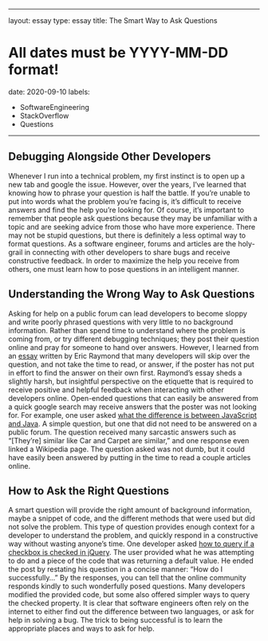 
---
layout: essay
type: essay
title: The Smart Way to Ask Questions
# All dates must be YYYY-MM-DD format!
date: 2020-09-10
labels:
  - SoftwareEngineering
  - StackOverflow
  - Questions
---


## Debugging Alongside Other Developers

Whenever I run into a technical problem, my first instinct is to open up a new tab and google the issue. However, over the years, I’ve learned that knowing how to phrase your question is half the battle. If you’re unable to put into words what the problem you’re facing is, it’s difficult to receive answers and find the help you’re looking for. Of course, it’s important to remember that people ask questions because they may be unfamiliar with a topic and are seeking advice from those who have more experience. There may not be stupid questions, but there is definitely a less optimal way to format questions. As a software engineer, forums and articles are the holy-grail in connecting with other developers to share bugs and receive constructive feedback. In order to maximize the help you receive from others, one must learn how to pose questions in an intelligent manner.


## Understanding the Wrong Way to Ask Questions

Asking for help on a public forum can lead developers to become sloppy and write poorly phrased questions with very little to no background information. Rather than spend time to understand where the problem is coming from, or try different debugging techniques; they post their question online and pray for someone to hand over answers. However, I learned from an [essay](http://www.catb.org/esr/faqs/smart-questions.html) written by Eric Raymond that many developers will skip over the question, and not take the time to read, or answer, if the poster has not put in effort to find the answer on their own first. Raymond’s essay sheds a slightly harsh, but insightful perspective on the etiquette that is required to receive positive and helpful feedback when interacting with other developers online. Open-ended questions that can easily be answered from a quick google search may receive answers that the poster was not looking for. For example, one user asked [what the difference is between JavaScript and Java](https://stackoverflow.com/questions/245062/whats-the-difference-between-javascript-and-java). A simple question, but one that did not need to be answered on a public forum. The question received many sarcastic answers such as “[They’re] similar like Car and Carpet are similar,” and one response even linked a Wikipedia page. The question asked was not dumb, but it could have easily been answered by putting in the time to read a couple articles online.



## How to Ask the Right Questions

A smart question will provide the right amount of background information, maybe a snippet of code, and the different methods that were used but did not solve the problem. This type of question provides enough context for a developer to understand the problem, and quickly respond in a constructive way without wasting anyone’s time. One developer asked [how to query if a checkbox is checked in jQuery](https://stackoverflow.com/questions/901712/how-do-i-check-whether-a-checkbox-is-checked-in-jquery). The user provided what he was attempting to do and a piece of the code that was returning a default value. He ended the post by restating his question in a concise manner: “How do I successfully…” By the responses, you can tell that the online community responds kindly to such wonderfully posed questions. Many developers modified the provided code, but some also offered simpler ways to query the checked property. It is clear that software engineers often rely on the internet to either find out the difference between two languages, or ask for help in solving a bug. The trick to being successful is to learn the appropriate places and ways to ask for help.



